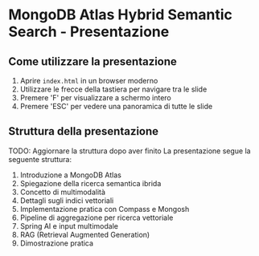 # MongoDB Atlas Hybrid Semantic Search - Presentazione

## Come utilizzare la presentazione

1. Aprire `index.html` in un browser moderno
2. Utilizzare le frecce della tastiera per navigare tra le slide
3. Premere 'F' per visualizzare a schermo intero
4. Premere 'ESC' per vedere una panoramica di tutte le slide

## Struttura della presentazione

TODO: Aggiornare la struttura dopo aver finito 
La presentazione segue la seguente struttura:
1. Introduzione a MongoDB Atlas
2. Spiegazione della ricerca semantica ibrida
3. Concetto di multimodalità
4. Dettagli sugli indici vettoriali
5. Implementazione pratica con Compass e Mongosh
6. Pipeline di aggregazione per ricerca vettoriale
7. Spring AI e input multimodale
8. RAG (Retrieval Augmented Generation)
9. Dimostrazione pratica
